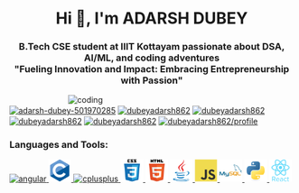 <h1 align="center">Hi 👋, I'm ADARSH DUBEY</h1>

<h3 align="center">B.Tech CSE student at IIIT Kottayam passionate about DSA, AI/ML, and coding adventures <br>"Fueling Innovation and Impact: Embracing Entrepreneurship with Passion"</h3>
<img align="right" alt="coding" width="400" src="https://t4.ftcdn.net/jpg/05/90/45/35/360_F_590453560_ugMuPncnGYB6XnJqmC8xiPQx4eg3jmMD.jpg">



<a href="https://linkedin.com/in/adarsh-dubey-501970285" target="blank"><img align="center" src="https://raw.githubusercontent.com/rahuldkjain/github-profile-readme-generator/master/src/images/icons/Social/linked-in-alt.svg" alt="adarsh-dubey-501970285" height="30" width="40" /></a>
<a href="https://www.codechef.com/users/dubeyadarsh862" target="blank"><img align="center" src="https://cdn.codechef.com/images/cc-logo.svg" alt="dubeyadarsh862" height="30" width="40" /></a>
<a href="https://codeforces.com/profile/dubeyadarsh862" target="blank"><img align="center" src="https://raw.githubusercontent.com/rahuldkjain/github-profile-readme-generator/master/src/images/icons/Social/codeforces.svg" alt="dubeyadarsh862" height="30" width="40" /></a>
<a href="https://www.leetcode.com/dubeyadarsh862" target="blank"><img align="center" src="https://raw.githubusercontent.com/rahuldkjain/github-profile-readme-generator/master/src/images/icons/Social/leet-code.svg" alt="dubeyadarsh862" height="30" width="40" /></a>
<a href="https://www.naukri.com/code360/profile/dubeyadarsh862" target="blank"><img align="center" src="https://files.codingninjas.in/new-cn-logos-1-1711622387.svg" alt="dubeyadarsh862" height="30" width="40" /></a>
<a href="https://auth.geeksforgeeks.org/user/dubeyadarsh862/profile" target="blank"><img align="center" src="https://raw.githubusercontent.com/rahuldkjain/github-profile-readme-generator/master/src/images/icons/Social/geeks-for-geeks.svg" alt="dubeyadarsh862/profile" height="30" width="40" /></a>
</p>

<h3 align="left">Languages and Tools:</h3>
<p align="left"> <a href="https://angular.io" target="_blank" rel="noreferrer"> <img src="https://angular.io/assets/images/logos/angular/angular.svg" alt="angular" width="40" height="40"/> </a> <a href="https://www.cprogramming.com/" target="_blank" rel="noreferrer"> <img src="https://raw.githubusercontent.com/devicons/devicon/master/icons/c/c-original.svg" alt="c" width="40" height="40"/> </a> <a href="https://www.w3schools.com/cpp/" target="_blank" rel="noreferrer"> <img src="https://raw.githubusercontent.com/devicons/devicon/master/ico"Driven by Entrepreneurial Spirit: Pursuing Innovation with Passion and Purpose"ns/cplusplus/cplusplus-original.svg" alt="cplusplus" width="40" height="40"/> </a> <a href="https://www.w3schools.com/css/" target="_blank" rel="noreferrer"> <img src="https://raw.githubusercontent.com/devicons/devicon/master/icons/css3/css3-original-wordmark.svg" alt="css3" width="40" height="40"/> </a> <a href="https://www.w3.org/html/" target="_blank" rel="noreferrer"> <img src="https://raw.githubusercontent.com/devicons/devicon/master/icons/html5/html5-original-wordmark.svg" alt="html5" width="40" height="40"/> </a> <a href="https://www.java.com" target="_blank" rel="noreferrer"> <img src="https://raw.githubusercontent.com/devicons/devicon/master/icons/java/java-original.svg" alt="java" width="40" height="40"/> </a> <a href="https://developer.mozilla.org/en-US/docs/Web/JavaScript" target="_blank" rel="noreferrer"> <img src="https://raw.githubusercontent.com/devicons/devicon/master/icons/javascript/javascript-original.svg" alt="javascript" width="40" height="40"/> </a> <a href="https://www.mysql.com/" target="_blank" rel="noreferrer"> <img src="https://raw.githubusercontent.com/devicons/devicon/master/icons/mysql/mysql-original-wordmark.svg" alt="mysql" width="40" height="40"/> </a> <a href="https://www.python.org" target="_blank" rel="noreferrer"> <img src="https://raw.githubusercontent.com/devicons/devicon/master/icons/python/python-original.svg" alt="python" width="40" height="40"/> </a> <a href="https://reactjs.org/" target="_blank" rel="noreferrer"> <img src="https://raw.githubusercontent.com/devicons/devicon/master/icons/react/react-original-wordmark.svg" alt="react" width="40" height="40"/> </a> </p>
